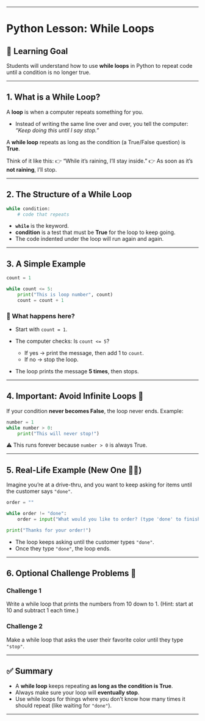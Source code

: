
---

# Python Lesson: While Loops

## 🎯 Learning Goal

Students will understand how to use **while loops** in Python to repeat code until a condition is no longer true.

---

## 1. What is a While Loop?

A **loop** is when a computer repeats something for you.

* Instead of writing the same line over and over, you tell the computer:
  *“Keep doing this until I say stop.”*

A **while loop** repeats as long as the condition (a True/False question) is **True**.

Think of it like this:
👉 “While it’s raining, I’ll stay inside.”
👉 As soon as it’s **not raining**, I’ll stop.

---

## 2. The Structure of a While Loop

```python
while condition:
    # code that repeats
```

* **`while`** is the keyword.
* **condition** is a test that must be **True** for the loop to keep going.
* The code indented under the loop will run again and again.

---

## 3. A Simple Example

```python
count = 1

while count <= 5:
    print("This is loop number", count)
    count = count + 1
```

### 🔎 What happens here?

* Start with `count = 1`.
* The computer checks: Is `count <= 5`?

  * If yes → print the message, then add 1 to `count`.
  * If no → stop the loop.
* The loop prints the message **5 times**, then stops.

---

## 4. Important: Avoid Infinite Loops 🚨

If your condition **never becomes False**, the loop never ends.
Example:

```python
number = 1
while number > 0:
    print("This will never stop!")
```

⚠️ This runs forever because `number > 0` is always True.

---

## 5. Real-Life Example (New One 🚗🍔)

Imagine you’re at a drive-thru, and you want to keep asking for items until the customer says `"done"`.

```python
order = ""

while order != "done":
    order = input("What would you like to order? (type 'done' to finish): ")

print("Thanks for your order!")
```

* The loop keeps asking until the customer types `"done"`.
* Once they type `"done"`, the loop ends.

---

## 6. Optional Challenge Problems 🧩

### Challenge 1

Write a while loop that prints the numbers from 10 down to 1.
(Hint: start at 10 and subtract 1 each time.)

### Challenge 2

Make a while loop that asks the user their favorite color until they type `"stop"`.

---

## ✅ Summary

* A **while loop** keeps repeating **as long as the condition is True**.
* Always make sure your loop will **eventually stop**.
* Use while loops for things where you don’t know how many times it should repeat (like waiting for `"done"`).

---

